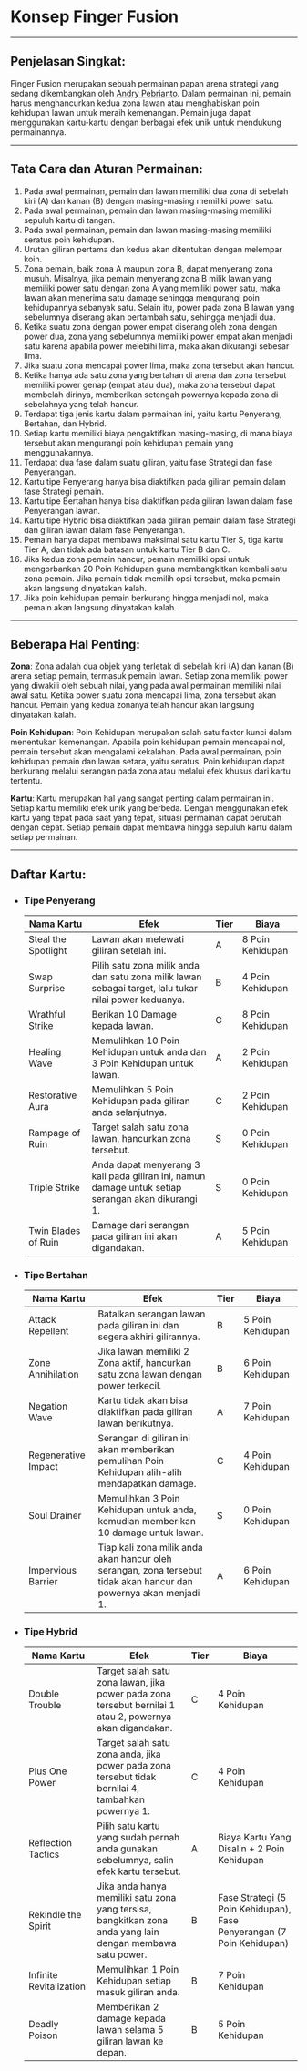 # Konsep Finger Fusion

---

## Penjelasan Singkat:

Finger Fusion merupakan sebuah permainan papan arena strategi yang sedang dikembangkan oleh [Andry Pebrianto](https://github.com/andry-pebrianto). Dalam permainan ini, pemain harus menghancurkan kedua zona lawan atau menghabiskan poin kehidupan lawan untuk meraih kemenangan. Pemain juga dapat menggunakan kartu-kartu dengan berbagai efek unik untuk mendukung permainannya.

---

## Tata Cara dan Aturan Permainan:

1. Pada awal permainan, pemain dan lawan memiliki dua zona di sebelah kiri (A) dan kanan (B) dengan masing-masing memiliki power satu.
2. Pada awal permainan, pemain dan lawan masing-masing memiliki sepuluh kartu di tangan.
3. Pada awal permainan, pemain dan lawan masing-masing memiliki seratus poin kehidupan.
4. Urutan giliran pertama dan kedua akan ditentukan dengan melempar koin.
5. Zona pemain, baik zona A maupun zona B, dapat menyerang zona musuh. Misalnya, jika pemain menyerang zona B milik lawan yang memiliki power satu dengan zona A yang memiliki power satu, maka lawan akan menerima satu damage sehingga mengurangi poin kehidupannya sebanyak satu. Selain itu, power pada zona B lawan yang sebelumnya diserang akan bertambah satu, sehingga menjadi dua.
6. Ketika suatu zona dengan power empat diserang oleh zona dengan power dua, zona yang sebelumnya memiliki power empat akan menjadi satu karena apabila power melebihi lima, maka akan dikurangi sebesar lima.
7. Jika suatu zona mencapai power lima, maka zona tersebut akan hancur.
8. Ketika hanya ada satu zona yang bertahan di arena dan zona tersebut memiliki power genap (empat atau dua), maka zona tersebut dapat membelah dirinya, memberikan setengah powernya kepada zona di sebelahnya yang telah hancur.
9. Terdapat tiga jenis kartu dalam permainan ini, yaitu kartu Penyerang, Bertahan, dan Hybrid.
10. Setiap kartu memiliki biaya pengaktifkan masing-masing, di mana biaya tersebut akan mengurangi poin kehidupan pemain yang menggunakannya.
11. Terdapat dua fase dalam suatu giliran, yaitu fase Strategi dan fase Penyerangan.
12. Kartu tipe Penyerang hanya bisa diaktifkan pada giliran pemain dalam fase Strategi pemain.
13. Kartu tipe Bertahan hanya bisa diaktifkan pada giliran lawan dalam fase Penyerangan lawan.
14. Kartu tipe Hybrid bisa diaktifkan pada giliran pemain dalam fase Strategi dan giliran lawan dalam fase Penyerangan.
15. Pemain hanya dapat membawa maksimal satu kartu Tier S, tiga kartu Tier A, dan tidak ada batasan untuk kartu Tier B dan C.
16. Jika kedua zona pemain hancur, pemain memiliki opsi untuk mengorbankan 20 Poin Kehidupan guna membangkitkan kembali satu zona pemain. Jika pemain tidak memilih opsi tersebut, maka pemain akan langsung dinyatakan kalah.
17. Jika poin kehidupan pemain berkurang hingga menjadi nol, maka pemain akan langsung dinyatakan kalah.

---

## Beberapa Hal Penting:

**Zona**:
Zona adalah dua objek yang terletak di sebelah kiri (A) dan kanan (B) arena setiap pemain, termasuk pemain lawan. Setiap zona memiliki power yang diwakili oleh sebuah nilai, yang pada awal permainan memiliki nilai awal satu. Ketika power suatu zona mencapai lima, zona tersebut akan hancur. Pemain yang kedua zonanya telah hancur akan langsung dinyatakan kalah.

**Poin Kehidupan**:
Poin Kehidupan merupakan salah satu faktor kunci dalam menentukan kemenangan. Apabila poin kehidupan pemain mencapai nol, pemain tersebut akan mengalami kekalahan. Pada awal permainan, poin kehidupan pemain dan lawan setara, yaitu seratus. Poin kehidupan dapat berkurang melalui serangan pada zona atau melalui efek khusus dari kartu tertentu.

**Kartu**:
Kartu merupakan hal yang sangat penting dalam permainan ini. Setiap kartu memiliki efek unik yang berbeda. Dengan menggunakan efek kartu yang tepat pada saat yang tepat, situasi permainan dapat berubah dengan cepat. Setiap pemain dapat membawa hingga sepuluh kartu dalam setiap permainan.

---

## Daftar Kartu:

- ### Tipe Penyerang

  | Nama Kartu          | Efek                                                                                                  | Tier | Biaya            |
  | ------------------- | ----------------------------------------------------------------------------------------------------- | ---- | ---------------- |
  | Steal the Spotlight | Lawan akan melewati giliran setelah ini.                                                              | A    | 8 Poin Kehidupan |
  | Swap Surprise       | Pilih satu zona milik anda dan satu zona milik lawan sebagai target, lalu tukar nilai power keduanya. | B    | 4 Poin Kehidupan |
  | Wrathful Strike     | Berikan 10 Damage kepada lawan.                                                                       | C    | 8 Poin Kehidupan |
  | Healing Wave        | Memulihkan 10 Poin Kehidupan untuk anda dan 3 Poin Kehidupan untuk lawan.                             | A    | 2 Poin Kehidupan |
  | Restorative Aura    | Memulihkan 5 Poin Kehidupan pada giliran anda selanjutnya.                                            | C    | 2 Poin Kehidupan |
  | Rampage of Ruin     | Target salah satu zona lawan, hancurkan zona tersebut.                                                | S    | 0 Poin Kehidupan |
  | Triple Strike       | Anda dapat menyerang 3 kali pada giliran ini, namun damage untuk setiap serangan akan dikurangi 1.    | S    | 0 Poin Kehidupan |
  | Twin Blades of Ruin | Damage dari serangan pada giliran ini akan digandakan.                                                | A    | 5 Poin Kehidupan |

- ### Tipe Bertahan

  | Nama Kartu          | Efek                                                                                                              | Tier | Biaya            |
  | ------------------- | ----------------------------------------------------------------------------------------------------------------- | ---- | ---------------- |
  | Attack Repellent    | Batalkan serangan lawan pada giliran ini dan segera akhiri gilirannya.                                            | B    | 5 Poin Kehidupan |
  | Zone Annihilation   | Jika lawan memiliki 2 Zona aktif, hancurkan satu zona lawan dengan power terkecil.                                | B    | 6 Poin Kehidupan |
  | Negation Wave       | Kartu tidak akan bisa diaktifkan pada giliran lawan berikutnya.                                                   | A    | 7 Poin Kehidupan |
  | Regenerative Impact | Serangan di giliran ini akan memberikan pemulihan Poin Kehidupan alih-alih mendapatkan damage.                    | C    | 4 Poin Kehidupan |
  | Soul Drainer        | Memulihkan 3 Poin Kehidupan untuk anda, kemudian memberikan 10 damage untuk lawan.                                | S    | 0 Poin Kehidupan |
  | Impervious Barrier  | Tiap kali zona milik anda akan hancur oleh serangan, zona tersebut tidak akan hancur dan powernya akan menjadi 1. | A    | 6 Poin Kehidupan |

- ### Tipe Hybrid

  | Nama Kartu              | Efek                                                                                                       | Tier | Biaya                                                                 |
  | ----------------------- | ---------------------------------------------------------------------------------------------------------- | ---- | --------------------------------------------------------------------- |
  | Double Trouble          | Target salah satu zona lawan, jika power pada zona tersebut bernilai 1 atau 2, powernya akan digandakan.   | C    | 4 Poin Kehidupan                                                      |
  | Plus One Power          | Target salah satu zona anda, jika power pada zona tersebut tidak bernilai 4, tambahkan powernya 1.         | C    | 4 Poin Kehidupan                                                      |
  | Reflection Tactics      | Pilih satu kartu yang sudah pernah anda gunakan sebelumnya, salin efek kartu tersebut.                     | A    | Biaya Kartu Yang Disalin + 2 Poin Kehidupan                           |
  | Rekindle the Spirit     | Jika anda hanya memiliki satu zona yang tersisa, bangkitkan zona anda yang lain dengan membawa satu power. | B    | Fase Strategi (5 Poin Kehidupan), Fase Penyerangan (7 Poin Kehidupan) |
  | Infinite Revitalization | Memulihkan 1 Poin Kehidupan setiap masuk giliran anda.                                                     | B    | 7 Poin Kehidupan                                                      |
  | Deadly Poison           | Memberikan 2 damage kepada lawan selama 5 giliran lawan ke depan.                                          | B    | 5 Poin Kehidupan                                                      |
